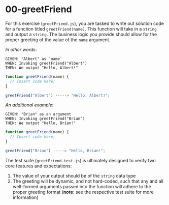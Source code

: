 # 00-greetFriend

For this exercise (`greetFriend.js`), you are tasked to write out solution code for a function titled `greetFriend(name)`. This function will take in a `string` and output a `string`. The business logic you provide should allow for the proper greeting of the value of the `name` argument.

_In other words_:

```
GIVEN: "Albert" as `name`
WHEN: Invoking greetFriend("Albert")
THEN: We output "Hello, Albert!"
```

```js
function greetFriend(name) {
  // Insert code here;
}

greetFriend("Albert") -----> "Hello, Albert!";
```

_An additional example_:

```
GIVEN: "Brian" as an argument
WHEN: Invoking greetFriend("Brian")
THEN: We output "Hello, Brian!"
```

```js
function greetFriend(name) {
  // Insert code here;
}

greetFriend("Brian") -----> "Hello, Brian!";
```

The test suite (`greetFriend.test.js`) is ultimately designed to verify two core features and expectations:

1) The value of your output should be of the `string` data type 
2) The greeting will be dynamic, and not hard-coded, such that any and all well-formed arguments passed into the function will adhere to the proper greeting format (**note**: see the respective test suite for more information)
